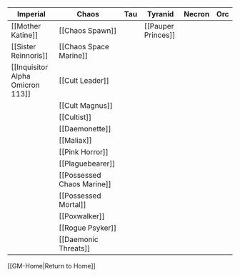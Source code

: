 

| Imperial             | Chaos                      | Tau | Tyranid | Necron | Orc |
| -------------------- | -------------------------- | --- | ------- | ------ | --- |
| [[Mother Katine]]    | [[Chaos Spawn]]            |     | [[Pauper Princes]]        |        |     |
| [[Sister Reinnoris]] | [[Chaos Space Marine]]     |     |         |        |     |
| [[Inquisitor Alpha Omicron 113]]                     | [[Cult Leader]]            |     |         |        |     |
|                      | [[Cult Magnus]]            |     |         |        |     |
|                      | [[Cultist]]                |     |         |        |     |
|                      | [[Daemonette]]             |     |         |        |     |
|                      | [[Maliax]]                 |     |         |        |     |
|                      | [[Pink Horror]]            |     |         |        |     |
|                      | [[Plaguebearer]]           |     |         |        |     |
|                      | [[Possessed Chaos Marine]] |     |         |        |     |
|                      | [[Possessed Mortal]]       |     |         |        |     |
|                      | [[Poxwalker]]              |     |         |        |     |
|                      | [[Rogue Psyker]]           |     |         |        |     |
|                      | [[Daemonic Threats]]                           |     |         |        |     |


[[GM-Home|Return to Home]]